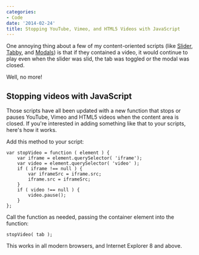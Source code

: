 ```yaml
---
categories:
- Code
date: '2014-02-24'
title: Stopping YouTube, Vimeo, and HTML5 Videos with JavaScript
---
```


One annoying thing about a few of my content-oriented scripts (like <a href="http://cferdinandi.github.io/slider/">Slider</a>, <a href="http://cferdinandi.github.io/tabby/">Tabby</a>, and <a href="http://cferdinandi.github.io/modals/">Modals</a>) is that if they contained a video, it would continue to play even when the slider was slid, the tab was toggled or the modal was closed.

Well, no more!

<!--more-->

<h2>Stopping videos with JavaScript</h2>

Those scripts have all been updated with a new function that stops or pauses YouTube, Vimeo and HTML5 videos when the content area is closed. If you're interested in adding something like that to your scripts, here's how it works.

Add this method to your script:

<pre><code class="language-javascript">var stopVideo = function ( element ) {
    var iframe = element.querySelector( 'iframe');
    var video = element.querySelector( 'video' );
    if ( iframe !== null ) {
        var iframeSrc = iframe.src;
        iframe.src = iframeSrc;
    }
    if ( video !== null ) {
        video.pause();
    }
};</code></pre>

Call the function as needed, passing the container element into the function:

<pre><code class="language-javascript">stopVideo( tab );</code></pre>

This works in all modern browsers, and Internet Explorer 8 and above.